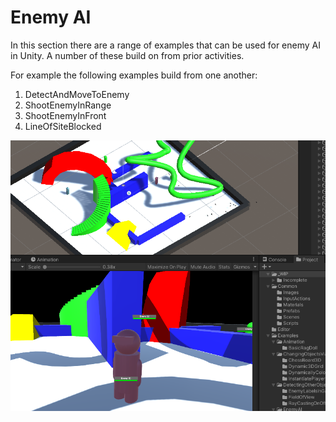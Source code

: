 # Enemy AI
In this section there are a range of examples that can be used for enemy AI in Unity. A number of these build on from prior activities.

For example the following examples build from one another:
1. DetectAndMoveToEnemy
1. ShootEnemyInRange
1. ShootEnemyInFront
1. LineOfSiteBlocked

 ![Enemy AI Example](EnemyAI.png "Enemy AI Example")
